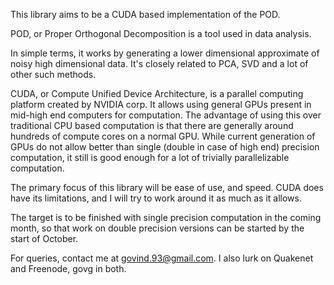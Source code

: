This library aims to be a CUDA based implementation of the POD.


POD, or Proper Orthogonal Decomposition is a tool used in data analysis.

In simple terms, it works by generating a lower dimensional approximate of
noisy high dimensional data. It's closely related to PCA, SVD and a lot of
other such methods.


CUDA, or Compute Unified Device Architecture, is a parallel computing platform
created by NVIDIA corp. It allows using general GPUs present in mid-high end
computers for computation. The advantage of using this over traditional CPU
based computation is that there are generally around hundreds of compute cores
on a normal GPU. While current generation of GPUs do not allow better than
single (double in case of high end) precision computation, it still is good
enough for a lot of trivially parallelizable computation.


The primary focus of this library will be ease of use, and speed. CUDA does
have its limitations, and I will try to work around it as much as it allows.


The target is to be finished with single precision computation in the coming
month, so that work on double precision versions can be started by the start
of October.


For queries, contact me at govind.93@gmail.com.
I also lurk on Quakenet and Freenode, govg in both.
